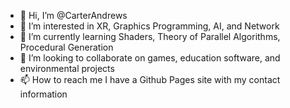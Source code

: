 - 👋 Hi, I’m @CarterAndrews
- 👀 I’m interested in XR, Graphics Programming, AI, and Network 
- 🌱 I’m currently learning Shaders, Theory of Parallel Algorithms, Procedural Generation
- 💞️ I’m looking to collaborate on games, education software, and environmental projects
- 📫 How to reach me I have a Github Pages site with my contact information

<!---
CarterAndrews/CarterAndrews is a ✨ special ✨ repository because its `README.md` (this file) appears on your GitHub profile.
You can click the Preview link to take a look at your changes.
--->

